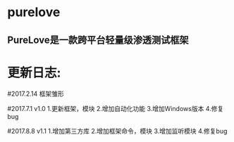 # purelove
<H2>PureLove是一款跨平台轻量级渗透测试框架<H2>

更新日志:
=========

#2017.2.14
    框架雏形

#2017.7.1 v1.0
  1.更新框架，模块
  2.增加自动化功能
  3.增加Windows版本
  4.修复bug

#2017.8.8 v1.1
  1.增加第三方库
  2.增加框架命令，模块
  3.增加监听模块
  4.修复bug
